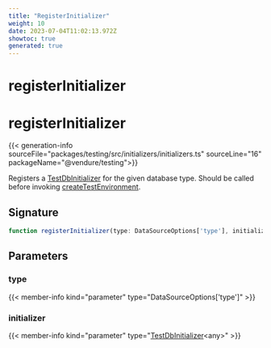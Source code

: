 ```yaml
---
title: "RegisterInitializer"
weight: 10
date: 2023-07-04T11:02:13.972Z
showtoc: true
generated: true
---
```

<!-- This file was generated from the Vendure source. Do not modify. Instead, re-run the "docs:build" script -->

# registerInitializer
<div class="symbol">


# registerInitializer

{{< generation-info sourceFile="packages/testing/src/initializers/initializers.ts" sourceLine="16" packageName="@vendure/testing">}}

Registers a <a href='/typescript-api/testing/test-db-initializer#testdbinitializer'>TestDbInitializer</a> for the given database type. Should be called before invoking
<a href='/typescript-api/testing/create-test-environment#createtestenvironment'>createTestEnvironment</a>.

## Signature

```TypeScript
function registerInitializer(type: DataSourceOptions['type'], initializer: TestDbInitializer<any>): void
```
## Parameters

### type

{{< member-info kind="parameter" type="DataSourceOptions['type']" >}}

### initializer

{{< member-info kind="parameter" type="<a href='/typescript-api/testing/test-db-initializer#testdbinitializer'>TestDbInitializer</a>&#60;any&#62;" >}}

</div>
